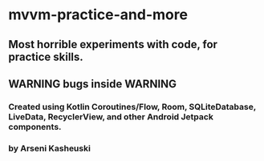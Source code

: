 # mvvm-practice-and-more

## Most horrible experiments with code, for practice skills.

## WARNING bugs inside WARNING

### Created using Kotlin Coroutines/Flow, Room, SQLiteDatabase, LiveData, RecyclerView, and other Android Jetpack components.

### by Arseni Kasheuski
